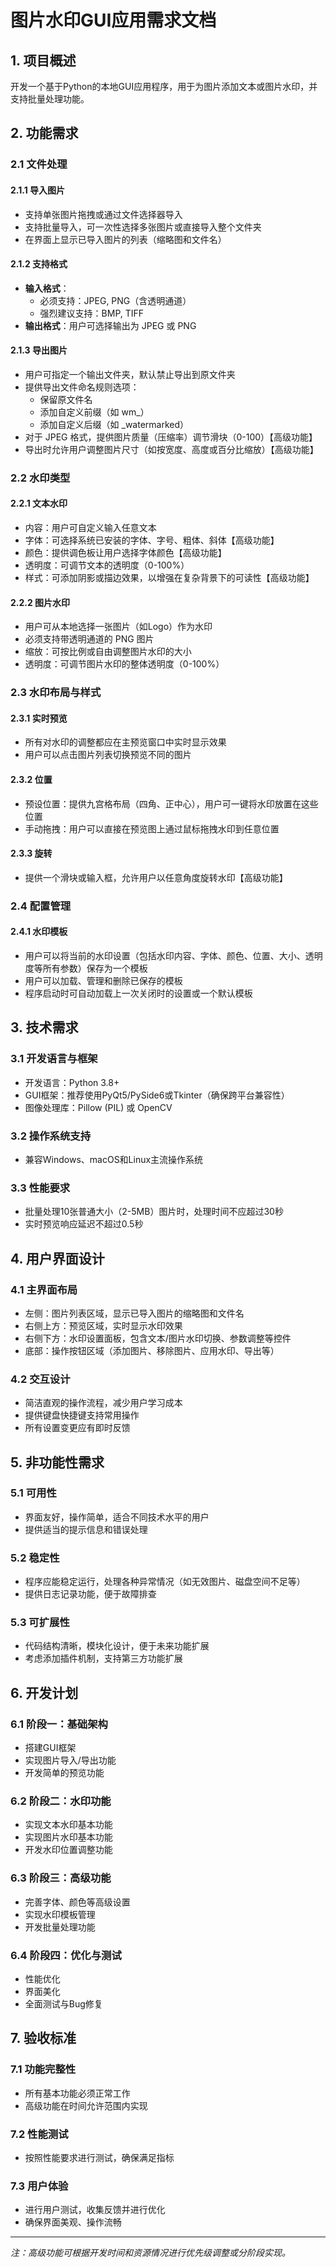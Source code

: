 # 图片水印GUI应用需求文档

## 1. 项目概述
开发一个基于Python的本地GUI应用程序，用于为图片添加文本或图片水印，并支持批量处理功能。

## 2. 功能需求

### 2.1 文件处理

#### 2.1.1 导入图片
- 支持单张图片拖拽或通过文件选择器导入
- 支持批量导入，可一次性选择多张图片或直接导入整个文件夹
- 在界面上显示已导入图片的列表（缩略图和文件名）

#### 2.1.2 支持格式
- **输入格式**：
  - 必须支持：JPEG, PNG（含透明通道）
  - 强烈建议支持：BMP, TIFF
- **输出格式**：用户可选择输出为 JPEG 或 PNG

#### 2.1.3 导出图片
- 用户可指定一个输出文件夹，默认禁止导出到原文件夹
- 提供导出文件命名规则选项：
  - 保留原文件名
  - 添加自定义前缀（如 wm_）
  - 添加自定义后缀（如 _watermarked）
- 对于 JPEG 格式，提供图片质量（压缩率）调节滑块（0-100）【高级功能】
- 导出时允许用户调整图片尺寸（如按宽度、高度或百分比缩放）【高级功能】

### 2.2 水印类型

#### 2.2.1 文本水印
- 内容：用户可自定义输入任意文本
- 字体：可选择系统已安装的字体、字号、粗体、斜体【高级功能】
- 颜色：提供调色板让用户选择字体颜色【高级功能】
- 透明度：可调节文本的透明度（0-100%）
- 样式：可添加阴影或描边效果，以增强在复杂背景下的可读性【高级功能】

#### 2.2.2 图片水印
- 用户可从本地选择一张图片（如Logo）作为水印
- 必须支持带透明通道的 PNG 图片
- 缩放：可按比例或自由调整图片水印的大小
- 透明度：可调节图片水印的整体透明度（0-100%）

### 2.3 水印布局与样式

#### 2.3.1 实时预览
- 所有对水印的调整都应在主预览窗口中实时显示效果
- 用户可以点击图片列表切换预览不同的图片

#### 2.3.2 位置
- 预设位置：提供九宫格布局（四角、正中心），用户可一键将水印放置在这些位置
- 手动拖拽：用户可以直接在预览图上通过鼠标拖拽水印到任意位置

#### 2.3.3 旋转
- 提供一个滑块或输入框，允许用户以任意角度旋转水印【高级功能】

### 2.4 配置管理

#### 2.4.1 水印模板
- 用户可以将当前的水印设置（包括水印内容、字体、颜色、位置、大小、透明度等所有参数）保存为一个模板
- 用户可以加载、管理和删除已保存的模板
- 程序启动时可自动加载上一次关闭时的设置或一个默认模板

## 3. 技术需求

### 3.1 开发语言与框架
- 开发语言：Python 3.8+
- GUI框架：推荐使用PyQt5/PySide6或Tkinter（确保跨平台兼容性）
- 图像处理库：Pillow (PIL) 或 OpenCV

### 3.2 操作系统支持
- 兼容Windows、macOS和Linux主流操作系统

### 3.3 性能要求
- 批量处理10张普通大小（2-5MB）图片时，处理时间不应超过30秒
- 实时预览响应延迟不超过0.5秒

## 4. 用户界面设计

### 4.1 主界面布局
- 左侧：图片列表区域，显示已导入图片的缩略图和文件名
- 右侧上方：预览区域，实时显示水印效果
- 右侧下方：水印设置面板，包含文本/图片水印切换、参数调整等控件
- 底部：操作按钮区域（添加图片、移除图片、应用水印、导出等）

### 4.2 交互设计
- 简洁直观的操作流程，减少用户学习成本
- 提供键盘快捷键支持常用操作
- 所有设置变更应有即时反馈

## 5. 非功能性需求

### 5.1 可用性
- 界面友好，操作简单，适合不同技术水平的用户
- 提供适当的提示信息和错误处理

### 5.2 稳定性
- 程序应能稳定运行，处理各种异常情况（如无效图片、磁盘空间不足等）
- 提供日志记录功能，便于故障排查

### 5.3 可扩展性
- 代码结构清晰，模块化设计，便于未来功能扩展
- 考虑添加插件机制，支持第三方功能扩展

## 6. 开发计划

### 6.1 阶段一：基础架构
- 搭建GUI框架
- 实现图片导入/导出功能
- 开发简单的预览功能

### 6.2 阶段二：水印功能
- 实现文本水印基本功能
- 实现图片水印基本功能
- 开发水印位置调整功能

### 6.3 阶段三：高级功能
- 完善字体、颜色等高级设置
- 实现水印模板管理
- 开发批量处理功能

### 6.4 阶段四：优化与测试
- 性能优化
- 界面美化
- 全面测试与Bug修复

## 7. 验收标准

### 7.1 功能完整性
- 所有基本功能必须正常工作
- 高级功能在时间允许范围内实现

### 7.2 性能测试
- 按照性能要求进行测试，确保满足指标

### 7.3 用户体验
- 进行用户测试，收集反馈并进行优化
- 确保界面美观、操作流畅

---

*注：高级功能可根据开发时间和资源情况进行优先级调整或分阶段实现。*
